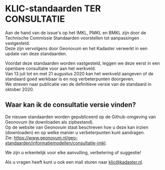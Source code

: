 # KLIC-standaarden TER CONSULTATIE

Aan de hand van de issue's op het IMKL, PMKL en BMKL zijn door de Technische Commissie Standaarden voorstellen tot aanpassingen vastgesteld.  \
Deze zijn vervolgens door Geonovum en het Kadaster verwerkt in een update van deze standaarden.

Voordat deze standaarden worden vastgesteld, leggen we deze eerst in een openbare consultatie voor aan het werkveld.  \
Van 13 juli tot en met 21 augustus 2020 kan het werkveld aangeven of de standaard goed werkbaar is en nog verbeterpunten doorgeven.  \
We streven naar publicatie van de definitieve versie van de standaard in oktober 2020.

## Waar kan ik de consultatie versie vinden?

De nieuwe standaarden worden gepubliceerd op de Github-omgeving van Geonovum (te downloaden als zipbestand).  \
Op de website van Geonovum staat beschreven hoe u deze kan inzien (downloaden) en op welke manier u verbeterpunten kunt aandragen.  \
Zie: https://www.geonovum.nl/geo-standaarden/informatiemodellen/consultatie-imkl.

We zijn u erkentelijk voor elke aanvulling, verbetering of suggestie!

Als u vragen heeft kunt u ook een mail sturen naar klic@kadaster.nl.

